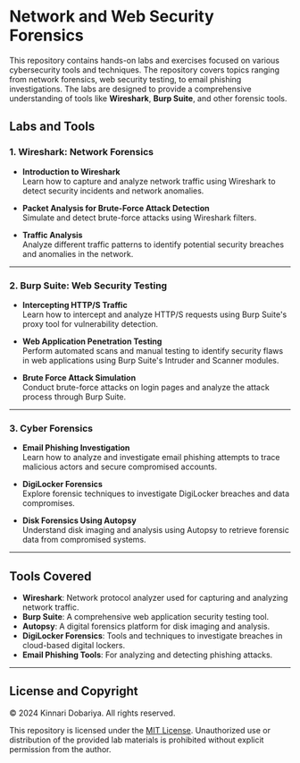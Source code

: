 # **Network and Web Security Forensics**

This repository contains hands-on labs and exercises focused on various cybersecurity tools and techniques. The repository covers topics ranging from network forensics, web security testing, to email phishing investigations. The labs are designed to provide a comprehensive understanding of tools like **Wireshark**, **Burp Suite**, and other forensic tools.

## Labs and Tools

### 1. **Wireshark: Network Forensics**

- **Introduction to Wireshark**  
  Learn how to capture and analyze network traffic using Wireshark to detect security incidents and network anomalies.
  
- **Packet Analysis for Brute-Force Attack Detection**  
  Simulate and detect brute-force attacks using Wireshark filters.
  
  
- **Traffic Analysis**  
  Analyze different traffic patterns to identify potential security breaches and anomalies in the network.

---

### 2. **Burp Suite: Web Security Testing**

- **Intercepting HTTP/S Traffic**  
  Learn how to intercept and analyze HTTP/S requests using Burp Suite's proxy tool for vulnerability detection.
  
- **Web Application Penetration Testing**  
  Perform automated scans and manual testing to identify security flaws in web applications using Burp Suite's Intruder and Scanner modules.

- **Brute Force Attack Simulation**  
  Conduct brute-force attacks on login pages and analyze the attack process through Burp Suite.

---

### 3. **Cyber Forensics**

- **Email Phishing Investigation**  
  Learn how to analyze and investigate email phishing attempts to trace malicious actors and secure compromised accounts.

- **DigiLocker Forensics**  
  Explore forensic techniques to investigate DigiLocker breaches and data compromises.

- **Disk Forensics Using Autopsy**  
  Understand disk imaging and analysis using Autopsy to retrieve forensic data from compromised systems.

---

## Tools Covered

- **Wireshark**: Network protocol analyzer used for capturing and analyzing network traffic.
- **Burp Suite**: A comprehensive web application security testing tool.
- **Autopsy**: A digital forensics platform for disk imaging and analysis.
- **DigiLocker Forensics**: Tools and techniques to investigate breaches in cloud-based digital lockers.
- **Email Phishing Tools**: For analyzing and detecting phishing attacks.

---

## License and Copyright

© 2024 Kinnari Dobariya. All rights reserved.

This repository is licensed under the [MIT License](https://opensource.org/licenses/MIT). Unauthorized use or distribution of the provided lab materials is prohibited without explicit permission from the author.
